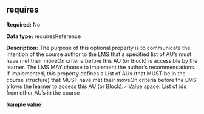 ## requires

**Required:** No

**Data type:** requiresReference

**Description:** The purpose of this optional property is to communicate the intention of the course author to the LMS that a specified list of AU’s must have met their moveOn criteria before this AU (or Block) is accessible by the learner.  The LMS MAY choose to implement the author’s recommendations.  If implemented, this property defines a List of AUs (that MUST be in the course structure) that MUST have met their moveOn criteria before the LMS allows the learner to access this AU (or Block).> Value space: List of ids from other AU’s in the course

**Sample value:**

<requires>
      <require idref ="example.com/xyz123"></require>
      <require idref ="example.com/xyz456"></require>
      <require idref ="example.com/abc123"></require>
</requires>
  
